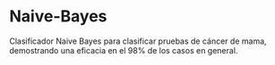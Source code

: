 # Naive-Bayes
Clasificador Naive Bayes para clasificar pruebas de cáncer de mama, demostrando una eficacia en el 98% de los casos en general.
